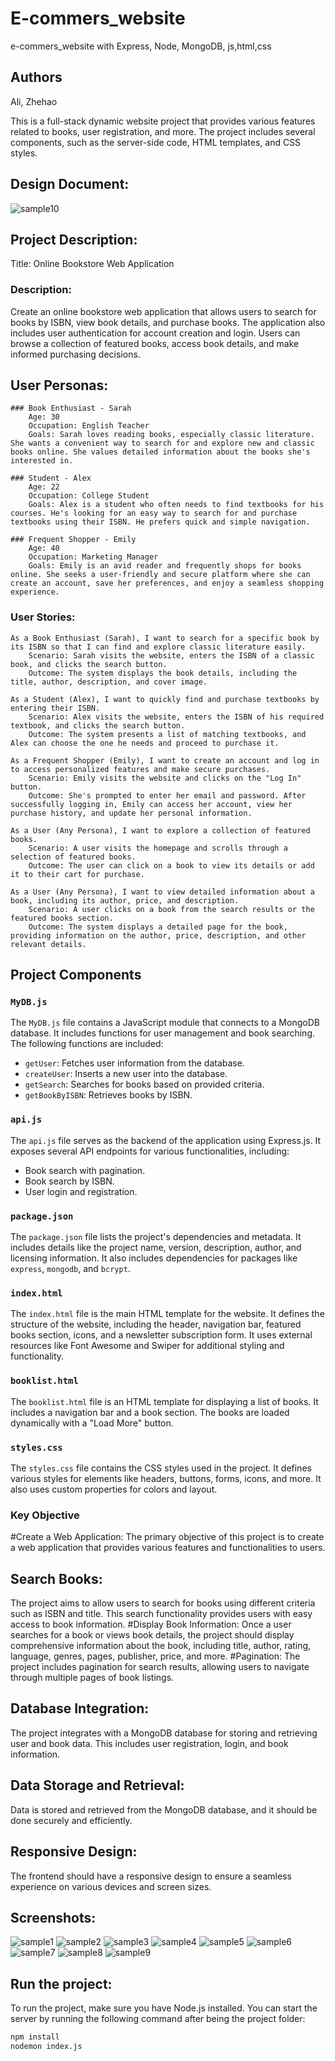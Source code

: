 # E-commers_website

e-commers_website with Express, Node, MongoDB, js,html,css

## Authors

Ali, Zhehao

This is a full-stack dynamic website project that provides various features related to books, user registration, and more. The project includes several components, such as the server-side code, HTML templates, and CSS styles.

## Design Document:

![sample10](./frontend/images/mockup.jpeg)

## Project Description:

Title: Online Bookstore Web Application

### Description:

Create an online bookstore web application that allows users to search for books by ISBN, view book details, and purchase books. The application also includes user authentication for account creation and login. Users can browse a collection of featured books, access book details, and make informed purchasing decisions.

## User Personas:

    ### Book Enthusiast - Sarah
        Age: 30
        Occupation: English Teacher
        Goals: Sarah loves reading books, especially classic literature. She wants a convenient way to search for and explore new and classic books online. She values detailed information about the books she's interested in.

    ### Student - Alex
        Age: 22
        Occupation: College Student
        Goals: Alex is a student who often needs to find textbooks for his courses. He's looking for an easy way to search for and purchase textbooks using their ISBN. He prefers quick and simple navigation.

    ### Frequent Shopper - Emily
        Age: 40
        Occupation: Marketing Manager
        Goals: Emily is an avid reader and frequently shops for books online. She seeks a user-friendly and secure platform where she can create an account, save her preferences, and enjoy a seamless shopping experience.

### User Stories:

    As a Book Enthusiast (Sarah), I want to search for a specific book by its ISBN so that I can find and explore classic literature easily.
        Scenario: Sarah visits the website, enters the ISBN of a classic book, and clicks the search button.
        Outcome: The system displays the book details, including the title, author, description, and cover image.

    As a Student (Alex), I want to quickly find and purchase textbooks by entering their ISBN.
        Scenario: Alex visits the website, enters the ISBN of his required textbook, and clicks the search button.
        Outcome: The system presents a list of matching textbooks, and Alex can choose the one he needs and proceed to purchase it.

    As a Frequent Shopper (Emily), I want to create an account and log in to access personalized features and make secure purchases.
        Scenario: Emily visits the website and clicks on the "Log In" button.
        Outcome: She's prompted to enter her email and password. After successfully logging in, Emily can access her account, view her purchase history, and update her personal information.

    As a User (Any Persona), I want to explore a collection of featured books.
        Scenario: A user visits the homepage and scrolls through a selection of featured books.
        Outcome: The user can click on a book to view its details or add it to their cart for purchase.

    As a User (Any Persona), I want to view detailed information about a book, including its author, price, and description.
        Scenario: A user clicks on a book from the search results or the featured books section.
        Outcome: The system displays a detailed page for the book, providing information on the author, price, description, and other relevant details.

## Project Components

### `MyDB.js`

The `MyDB.js` file contains a JavaScript module that connects to a MongoDB database. It includes functions for user management and book searching. The following functions are included:

- `getUser`: Fetches user information from the database.
- `createUser`: Inserts a new user into the database.
- `getSearch`: Searches for books based on provided criteria.
- `getBookByISBN`: Retrieves books by ISBN.

### `api.js`

The `api.js` file serves as the backend of the application using Express.js. It exposes several API endpoints for various functionalities, including:

- Book search with pagination.
- Book search by ISBN.
- User login and registration.

### `package.json`

The `package.json` file lists the project's dependencies and metadata. It includes details like the project name, version, description, author, and licensing information. It also includes dependencies for packages like `express`, `mongodb`, and `bcrypt`.

### `index.html`

The `index.html` file is the main HTML template for the website. It defines the structure of the website, including the header, navigation bar, featured books section, icons, and a newsletter subscription form. It uses external resources like Font Awesome and Swiper for additional styling and functionality.

### `booklist.html`

The `booklist.html` file is an HTML template for displaying a list of books. It includes a navigation bar and a book section. The books are loaded dynamically with a "Load More" button.

### `styles.css`

The `styles.css` file contains the CSS styles used in the project. It defines various styles for elements like headers, buttons, forms, icons, and more. It also uses custom properties for colors and layout.

### Key Objective

#Create a Web Application: The primary objective of this project is to create a web application that provides various features and functionalities to users.

## Search Books:

The project aims to allow users to search for books using different criteria such as ISBN and title. This search functionality provides users with easy access to book information.
#Display Book Information: Once a user searches for a book or views book details, the project should display comprehensive information about the book, including title, author, rating, language, genres, pages, publisher, price, and more.
#Pagination: The project includes pagination for search results, allowing users to navigate through multiple pages of book listings.

## Database Integration:

The project integrates with a MongoDB database for storing and retrieving user and book data. This includes user registration, login, and book information.

## Data Storage and Retrieval:

Data is stored and retrieved from the MongoDB database, and it should be done securely and efficiently.

## Responsive Design:

The frontend should have a responsive design to ensure a seamless experience on various devices and screen sizes.

## Screenshots:

![sample1](./frontend/images/presentation/p2-1.png)
![sample2](./frontend/images/presentation/p2-2.png)
![sample3](./frontend/images/presentation/p2-3.png)
![sample4](./frontend/images/presentation/p2-4.png)
![sample5](./frontend/images/presentation/p2-5.png)
![sample6](./frontend/images/presentation/p2-6.png)
![sample7](./frontend/images/presentation/p2-7.png)
![sample8](./frontend/images/presentation/p2-8.png)
![sample9](./frontend/images/presentation/p2-9.png)

## Run the project:

To run the project, make sure you have Node.js installed. You can start the server by running the following command after being the project folder:

```bash
npm install
nodemon index.js
```
